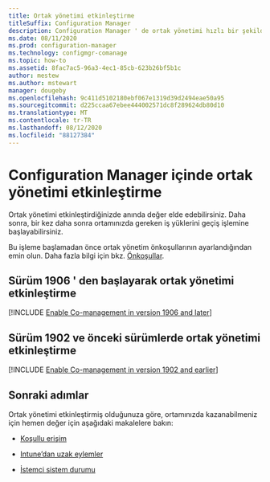 ```yaml
---
title: Ortak yönetimi etkinleştirme
titleSuffix: Configuration Manager
description: Configuration Manager ' de ortak yönetimi hızlı bir şekilde etkinleştirin.
ms.date: 08/11/2020
ms.prod: configuration-manager
ms.technology: configmgr-comanage
ms.topic: how-to
ms.assetid: 8fac7ac5-96a3-4ec1-85cb-623b26bf5b1c
author: mestew
ms.author: mstewart
manager: dougeby
ms.openlocfilehash: 9c411d5102180ebf067e1319d39d2494eae50a95
ms.sourcegitcommit: d225ccaa67ebee444002571dc8f289624db80d10
ms.translationtype: MT
ms.contentlocale: tr-TR
ms.lasthandoff: 08/12/2020
ms.locfileid: "88127384"
---
```

# <a name="how-to-enable-co-management-in-configuration-manager"></a>Configuration Manager içinde ortak yönetimi etkinleştirme

Ortak yönetimi etkinleştirdiğinizde anında değer elde edebilirsiniz. Daha sonra, bir kez daha sonra ortamınızda gereken iş yüklerini geçiş işlemine başlayabilirsiniz.

Bu işleme başlamadan önce ortak yönetim önkoşullarının ayarlandığından emin olun. Daha fazla bilgi için bkz. [Önkoşullar](overview.md#prerequisites).

## <a name="enable-co-management-starting-in-version-1906"></a>Sürüm 1906 ' den başlayarak ortak yönetimi etkinleştirme

[!INCLUDE [Enable Co-management in version 1906 and later](includes/enable-co-management-1906-and-higher.md)]

## <a name="enable-co-management-in-version-1902-and-earlier"></a>Sürüm 1902 ve önceki sürümlerde ortak yönetimi etkinleştirme

[!INCLUDE [Enable Co-management in version 1902 and earlier](includes/enable-co-management-1902-and-earlier.md)]

## <a name="next-steps"></a>Sonraki adımlar

Ortak yönetimi etkinleştirmiş olduğunuza göre, ortamınızda kazanabilmeniz için hemen değer için aşağıdaki makalelere bakın:

- [Koşullu erişim](quickstart-conditional-access.md)  

- [Intune’dan uzak eylemler](quickstart-remote-actions.md)  

- [İstemci sistem durumu](quickstart-client-health.md)  
